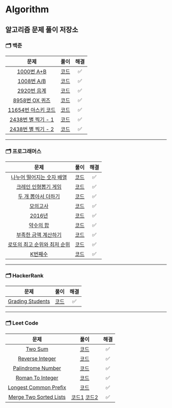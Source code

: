 # Algorithm
알고리즘 문제 풀이 저장소
---
### __🗂 백준__
|문제|풀이|해결|
|:---:|:---:|:---:|
|[1000번 A+B](https://www.acmicpc.net/problem/1000)|[코드](Baekjoon/baekjoon_1000.js)|✅|
|[1008번 A/B](https://www.acmicpc.net/problem/1008)|[코드](Baekjoon/baekjoon_1008.js)|✅|
|[2920번 음계](https://www.acmicpc.net/problem/2920)|[코드](Baekjoon/baekjoon_2920.js)|✅|
|[8958번 OX 퀴즈](https://www.acmicpc.net/problem/8958)|[코드](Baekjoon/baekjoon_8958.js)|✅|
|[11654번 아스키 코드](https://www.acmicpc.net/problem/11654)|[코드](Baekjoon/baekjoon_11654.js)|✅|
|[2438번 별 찍기 - 1](https://www.acmicpc.net/problem/2438)|[코드](Baekjoon/baekjoon_2438.js)|✅|
|[2438번 별 찍기 - 2](https://www.acmicpc.net/problem/2439)|[코드](Baekjoon/baekjoon_2438.js)|✅|
---
### __🗂 프로그래머스__
|문제|풀이|해결|
|:---:|:---:|:---:|
|[나누어 떨어지는 숫자 배열](https://programmers.co.kr/learn/courses/30/lessons/12910)|[코드](Programmers/programmers_12910.js)|✅|
|[크레인 인형뽑기 게임](https://programmers.co.kr/learn/courses/30/lessons/64061)|[코드](Programmers/programmers_64061.js)|✅|
|[두 개 뽑아서 더하기](https://programmers.co.kr/learn/courses/30/lessons/68644)|[코드](Programmers/programmers_68644.js)|✅|
|[모의고사](https://programmers.co.kr/learn/courses/30/lessons/42840)|[코드](Programmers/programmers_42840.js)|✅|
|[2016년](https://programmers.co.kr/learn/courses/30/lessons/12901)|[코드](Programmers/programmers_12901.js)|✅|
|[약수의 합](https://programmers.co.kr/learn/courses/30/lessons/12928)|[코드](Programmers/programmers_12928.js)|✅|
|[부족한 금액 계산하기](https://programmers.co.kr/learn/courses/30/lessons/82612)|[코드](Programmers/programmers_82612.js)|✅|
|[로또의 최고 순위와 최저 순위](https://programmers.co.kr/learn/courses/30/lessons/77484)|[코드](Programmers/programmers_77484.js)|✅|
|[K번째수](https://programmers.co.kr/learn/courses/30/lessons/42748)|[코드](Programmers/programmers_42748.js)|✅|
---
### __🗂 HackerRank__
|문제|풀이|해결|
|:---:|:---:|:---:|
|[Grading Students](https://www.hackerrank.com/challenges/grading/problem)|[코드](HackerRank/hacker_rank_grading_students.js)|✅|
---
### __🗂 Leet Code__
|문제|풀이|해결|
|:---:|:---:|:---:|
|[Two Sum](https://leetcode.com/problems/two-sum/)|[코드](LeetCode/leetcode_two_sum.js)|✅|
|[Reverse Integer](https://leetcode.com/problems/reverse-integer/)|[코드](LeetCode/leetcode_reverse_integer.js)|✅|
|[Palindrome Number](https://leetcode.com/problems/palindrome-number/)|[코드](LeetCode/leetcode_palindrome_number.js)|✅|
|[Roman To Integer](https://leetcode.com/problems/roman-to-integer/)|[코드](LeetCode/leetcode_roman_to_integer.js)|✅|
|[Longest Common Prefix](https://leetcode.com/problems/longest-common-prefix/)|[코드](LeetCode/leetcode_longest_common_prefix.js)|✅|
|[Merge Two Sorted Lists](https://leetcode.com/problems/merge-two-sorted-lists/)|[코드1](LeetCode/leetcode_merge_sorted_lists.js) [코드2](LeetCode/leetcode_merge_sorted_lists_recursive.js)|✅|